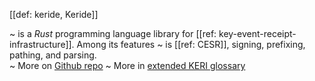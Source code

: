 [[def: keride, Keride]]

~ is a _Rust_ programming language library for [[ref: key-event-receipt-infrastructure]]. Among its features
~  is [[ref: CESR]], signing, prefixing, pathing, and parsing.  
~ More on [Github repo](https://github.com/WebOfTrust/keride)
~ More in <a href="https://weboftrust.github.io/WOT-terms/docs/glossary/keride">extended KERI glossary</a>
